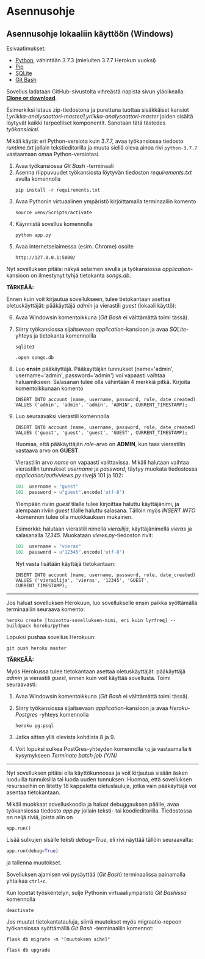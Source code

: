 # Asennusohje

## Asennusohje lokaaliin käyttöön (Windows)

Esivaatimukset:

* [Python](https://www.python.org/downloads/), vähintään 3.7.3 (mieluiten 3.7.7 Herokun vuoksi)
* [Pip](https://pypi.org/project/pip/)
* [SQLite](https://www.sqlite.org/index.html)
* [Git Bash](https://gitforwindows.org/)

Sovellus ladataan GitHub-sivustolta vihreästä napista sivun yläoikealla: [**Clone or download**](https://github.com/gitjms/Lyriikka-analysaattori).

Esimerkiksi lataus zip-tiedostona ja purettuna tuottaa sisäkkäiset kansiot *Lyriikka-analysaattori-master/Lyriikka-analysaattori-master* joiden sisältä löytyvät kaikki tarpeelliset komponentit.
Sanotaan tätä tästedes *työkansioksi*.

Mikäli käytät eri Python-versiota kuin 3.7.7, avaa työkansiossa tiedosto *runtime.txt* jollain tekstieditorilla ja muuta siellä oleva ainoa rivi ```python-3.7.7``` vastaamaan omaa Python-versiotasi.

1. Avaa työkansiossa *Git Bash* -terminaali
2. Asenna riippuvuudet työkansiosta löytyvän tiedoston *requirements.txt* avulla komennolla
   ```
   pip install -r requirements.txt
   ```
3. Avaa Pythonin virtuaalinen ympäristö kirjoittamalla terminaaliin komento
   ```
   source venv/Scripts/activate
   ```
4. Käynnistä sovellus komennolla
   ```
   python app.py
   ```
5. Avaa internetselaimessa (esim. Chrome) osoite
   ```
   http://127.0.0.1:5000/
   ```
Nyt sovelluksen pitäisi näkyä selaimen sivulla ja työkansiossa *application*-kansioon on ilmestynyt tyhjä tietokanta *songs.db*.

**TÄRKEÄÄ:**

Ennen kuin voit kirjautua sovellukseen, tulee tietokantaan asettaa oletuskäyttäjät: pääkäyttäjä *admin* ja vierastili *guest* (lokaali käyttö):

6. Avaa Windowsin komentoikkuna (*Git Bash* ei välttämättä toimi tässä).
7. Siirry työkansiossa sijaitsevaan *application*-kansioon ja avaa *SQLite*-yhteys ja tietokanta komennoilla
   ```
   sqlite3
   ```
   ```
   .open songs.db
   ```
8. Luo **ensin** pääkäyttäjä. Pääkayttäjän tunnukset (name='admin', username='admin', password='admin') voi vapaasti vaihtaa haluamikseen. Salasanan tulee olla vähintään 4 merkkiä pitkä. Kirjoita komentoikkunaan komento
   ```
   INSERT INTO account (name, username, password, role, date_created) VALUES ('admin', 'admin', 'admin', 'ADMIN', CURRENT_TIMESTAMP);
   ```
9. Luo seuraavaksi vierastili komennolla
   ```
   INSERT INTO account (name, username, password, role, date_created) VALUES ('guest', 'guest', 'guest', 'GUEST', CURRENT_TIMESTAMP);
   ```
   Huomaa, että pääkäyttäjän *role*-arvo on **ADMIN**, kun taas vierastilin vastaava arvo on **GUEST**.

   Vierastilin arvo *name* on vapaasti valittavissa. Mikäli halutaan vaihtaa vierastilin tunnukset *username* ja *password*, täytyy muokata tiedostossa *application/auth/views.py* rivejä 101 ja 102:
   ```python
   101	username = "guest"
   102	password = u"guest".encode('utf-8')
   ```
   Ylempään riviin *guest* tilalle tulee kirjoittaa haluttu käyttäjänimi, ja alempaan riviin *guest* tilalle haluttu salasana.
   Tällöin myös *INSERT INTO* -komennon tulee olla muokkauksen mukainen.

   Esimerkki: halutaan vierastili nimellä *vierailija*, käyttäjänimellä *vieras* ja salasanalla *12345*. Muokataan *views.py*-tiedoston rivit:
   ```python
   101	username = "vieras"
   102	password = u"12345".encode('utf-8')
   ```
   Nyt vasta lisätään käyttäjä tietokantaan:
   ```
   INSERT INTO account (name, username, password, role, date_created) VALUES ('vierailija', 'vieras', '12345', 'GUEST', CURRENT_TIMESTAMP);
   ```
---

Jos haluat sovelluksen Herokuun, luo sovellukselle ensin paikka syöttämällä terminaaliin seuraava komento:
```
heroku create [toivottu-sovelluksen-nimi, eri kuin lyrfreq] --buildpack heroku/python
```
Lopuksi pushaa sovellus Herokuun:
```
git push heroku master
```

**TÄRKEÄÄ:**

Myös Herokussa tulee tietokantaan asettaa oletuskäyttäjät: pääkäyttäjä *admin* ja vierastili *guest*, ennen kuin voit käyttää sovellusta. Toimi seuraavasti:

1. Avaa Windowsin komentoikkuna (*Git Bash* ei välttämättä toimi tässä).
2. Siirry työkansiossa sijaitsevaan *application*-kansioon ja avaa *Heroku-Postgres* -yhteys komennolla
   ```
   heroku pg:psql
   ```
3. Jatka sitten yllä olevista kohdista 8 ja 9.

4. Voit lopuksi sulkea PostGres-yhteyden komennolla ```\q``` ja vastaamalla ```N``` kysymykseen *Terminate batch job (Y/N)*

---

Nyt sovelluksen pitäisi olla käyttökunnossa ja voit kirjautua sisään äsken luoduilla tunnuksilla tai luoda uuden tunnuksen. Huomaa, että sovelluksen resursseihin on liitetty 18 kappaletta oletuslauluja, jotka vain pääkäyttäjä voi asentaa tietokantaan.

Mikäli muokkaat sovelluskoodia ja haluat debuggauksen päälle, avaa työkansiossa tiedosto *app.py* jollain teksti- tai koodieditorilla. Tiedostossa on neljä riviä, joista alin on
```python
app.run()
```
Lisää sulkujen sisälle teksti *debug=True*, eli rivi näyttää tällöin seuraavalta:
```python
app.run(debug=True)
```
ja tallenna muutokset.

Sovelluksen ajamisen voi pysäyttää (*Git Bash*) terminaalissa painamalla yhtaikaa ```ctrl+c```.

Kun lopetat työskentelyn, sulje Pythonin virtuaaliympäristö *Git Bashissa* komennolla
```
deactivate
```

Jos muutat tietokantatauluja, siirrä muutokset myös migraatio-repoon työkansiossa syöttämällä *Git Bash* -terminaaliin komennot:
```
flask db migrate -m "[muutoksen aihe]"
```
```
flask db upgrade
```
